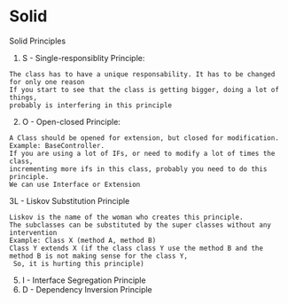 # Solid

Solid Principles

1) S - Single-responsiblity Principle:
```
The class has to have a unique responsability. It has to be changed for only one reason
If you start to see that the class is getting bigger, doing a lot of things, 
probably is interfering in this principle
```
2) O - Open-closed Principle: 
```
A Class should be opened for extension, but closed for modification. 
Example: BaseController. 
If you are using a lot of IFs, or need to modify a lot of times the class, 
incrementing more ifs in this class, probably you need to do this principle. 
We can use Interface or Extension
```

3L - Liskov Substitution Principle
```
Liskov is the name of the woman who creates this principle.
The subclasses can be substituted by the super classes without any intervention
Example: Class X (method A, method B)
Class Y extends X (if the class class Y use the method B and the method B is not making sense for the class Y,
 So, it is hurting this principle)
```
5) I - Interface Segregation Principle
6) D - Dependency Inversion Principle
